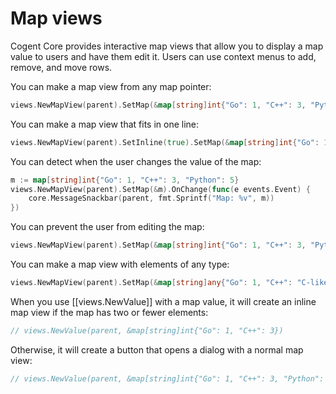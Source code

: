 # Map views

Cogent Core provides interactive map views that allow you to display a map value to users and have them edit it. Users can use context menus to add, remove, and move rows.

You can make a map view from any map pointer:

```Go
views.NewMapView(parent).SetMap(&map[string]int{"Go": 1, "C++": 3, "Python": 5})
```

You can make a map view that fits in one line:

```Go
views.NewMapView(parent).SetInline(true).SetMap(&map[string]int{"Go": 1, "C++": 3})
```

You can detect when the user changes the value of the map:

```Go
m := map[string]int{"Go": 1, "C++": 3, "Python": 5}
views.NewMapView(parent).SetMap(&m).OnChange(func(e events.Event) {
    core.MessageSnackbar(parent, fmt.Sprintf("Map: %v", m))
})
```

You can prevent the user from editing the map:

```Go
views.NewMapView(parent).SetMap(&map[string]int{"Go": 1, "C++": 3, "Python": 5}).SetReadOnly(true)
```

You can make a map view with elements of any type:

```Go
views.NewMapView(parent).SetMap(&map[string]any{"Go": 1, "C++": "C-like", "Python": true})
```

When you use [[views.NewValue]] with a map value, it will create an inline map view if the map has two or fewer elements:

```Go
// views.NewValue(parent, &map[string]int{"Go": 1, "C++": 3})
```

Otherwise, it will create a button that opens a dialog with a normal map view:

```Go
// views.NewValue(parent, &map[string]int{"Go": 1, "C++": 3, "Python": 5})
```
